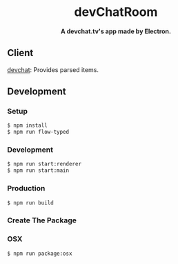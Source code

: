 <div align="center">
  <h1>devChatRoom</h1>
</div>

<div align="center">
  <strong>A devchat.tv's app made by Electron.</strong>
</div>

## Client
[devchat](https://github.com/abouthiroppy/devchat): Provides parsed items.

## Development
### Setup
```sh
$ npm install
$ npm run flow-typed
```

### Development
```sh
$ npm run start:renderer
$ npm run start:main
```

### Production
```sh
$ npm run build
```

### Create The Package
### OSX
```sh
$ npm run package:osx
```
